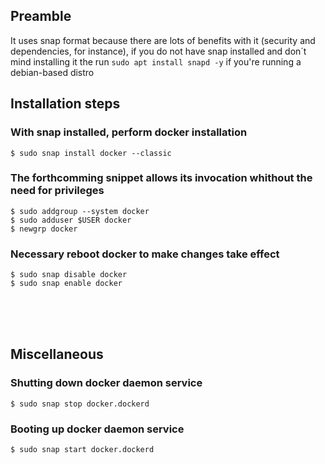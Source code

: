 ## Preamble

<p> It uses snap format because there are lots of benefits with it (security and dependencies, for instance), if you do not have snap installed and don´t mind installing it the run <code>sudo apt install snapd -y</code> if you're running a debian-based distro</p>

## Installation steps

### With snap installed, perform docker installation
    $ sudo snap install docker --classic

### The forthcomming snippet allows its invocation whithout the need for privileges
    $ sudo addgroup --system docker
    $ sudo adduser $USER docker
    $ newgrp docker

### Necessary reboot docker to make changes take effect
    $ sudo snap disable docker
    $ sudo snap enable docker

<br><br><br>
## Miscellaneous

### Shutting down docker daemon service
    $ sudo snap stop docker.dockerd
    
### Booting up docker daemon service
    $ sudo snap start docker.dockerd
